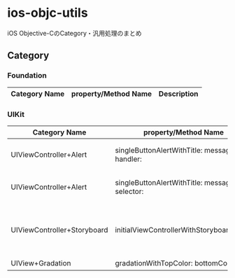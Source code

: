 # ios-objc-utils
iOS Objective-CのCategory・汎用処理のまとめ

## Category

### Foundation

| Category Name |property/Method Name|Description|
|---|---|---|

### UIKit

| Category Name |property/Method Name|Description|
|---|---|---|
|UIViewController+Alert|singleButtonAlertWithTitle: message: handler:|OKボタンのみのアラートを表示する(Blocks)|
|UIViewController+Alert|singleButtonAlertWithTitle: message: selector:|OKボタンのみのアラートを表示する(Selector)|
|UIViewController+Storyboard|initialViewControllerWithStoryboardName|Storyboard名を指定して、InitialViewControllerのインスタンスを取得する|
|UIView+Gradation|gradationWithTopColor: bottomColor:|グラデーションする|
